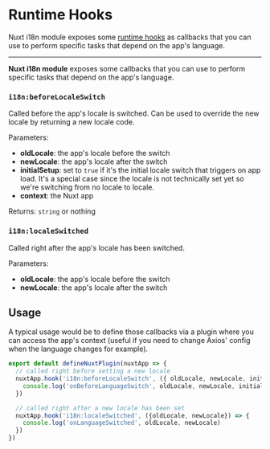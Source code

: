 # Runtime Hooks

Nuxt i18n module exposes some [runtime hooks](https://nuxt.com/docs/guide/going-further/hooks#app-hooks-runtime) as callbacks that you can use to perform specific tasks that depend on the app's language.

---

**Nuxt i18n module** exposes some callbacks that you can use to perform specific tasks that depend on the app's language.

### `i18n:beforeLocaleSwitch`

Called before the app's locale is switched. Can be used to override the new locale by returning a new locale code.

Parameters:

- **oldLocale**: the app's locale before the switch
- **newLocale**: the app's locale after the switch
- **initialSetup**: set to `true` if it's the initial locale switch that triggers on app load. It's a special case since the locale is not technically set yet so we're switching from no locale to locale.
- **context**: the Nuxt app

Returns: `string` or nothing

### `i18n:localeSwitched`

Called right after the app's locale has been switched.

Parameters:

- **oldLocale**: the app's locale before the switch
- **newLocale**: the app's locale after the switch

## Usage

A typical usage would be to define those callbacks via a plugin where you can access the app's context \(useful if you need to change Axios' config when the language changes for example\).

```js {}[/plugins/i18n.js]
export default defineNuxtPlugin(nuxtApp => {
  // called right before setting a new locale
  nuxtApp.hook('i18n:beforeLocaleSwitch', ({ oldLocale, newLocale, initialSetup, context }) => {
    console.log('onBeforeLanguageSwitch', oldLocale, newLocale, initialSetup)
  })

  // called right after a new locale has been set
  nuxtApp.hook('i18n:localeSwitched', ({oldLocale, newLocale}) => {
    console.log('onLanguageSwitched', oldLocale, newLocale)
  })
})
```
